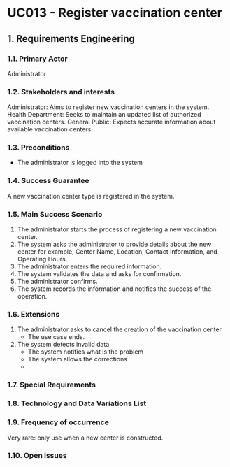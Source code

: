 # UC013 - Register vaccination center

## 1. Requirements Engineering

### 1.1. Primary Actor
Administrator

### 1.2. Stakeholders and interests
Administrator: Aims to register new vaccination centers in the system.
Health Department: Seeks to maintain an updated list of authorized vaccination centers.
General Public: Expects accurate information about available vaccination centers.

### 1.3. Preconditions
- The administrator is logged into the system

### 1.4. Success Guarantee
A new vaccination center type is registered in the system.

### 1.5. Main Success Scenario
1. The administrator starts the process of registering a new vaccination center.
2. The system asks the administrator to provide details about the new center for example, Center Name, Location, Contact Information, and Operating Hours.
3. The administrator enters the required information.
4. The system validates the data and asks for confirmation.
5. The administrator confirms.
6. The system records the information and notifies the success of the operation.

### 1.6. Extensions
1. The administrator asks to cancel the creation of the vaccination center.
   - The use case ends.
2. The system detects invalid data
    - The system notifies what is the problem
    - The system allows the corrections
    - 
### 1.7. Special Requirements

### 1.8. Technology and Data Variations List

### 1.9. Frequency of occurrence
Very rare: only use when a new center is constructed.

### 1.10. Open issues
